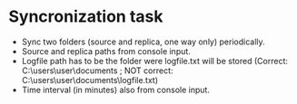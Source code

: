 # Syncronization task

- Sync two folders (source and replica, one way only) periodically.
- Source and replica paths from console input.
- Logfile path has to be the folder were logfile.txt will be stored (Correct: C:\users\user\documents ; NOT correct: C:\users\user\documents\logfile.txt)
- Time interval (in minutes) also from console input.